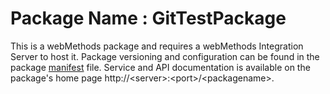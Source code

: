 # Package Name : GitTestPackage
This is a webMethods package and requires a webMethods Integration Server to host it. Package versioning and configuration can be found in the package [manifest](./GitTestPackage/manifest.v3) file. Service and API documentation is available on the package's home page http://&lt;server&gt;:&lt;port&gt;/&lt;packagename>.
